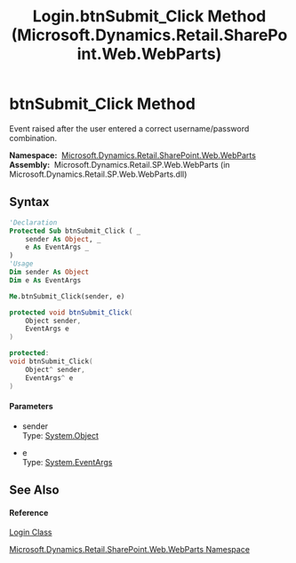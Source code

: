 ﻿---
title: Login.btnSubmit_Click Method  (Microsoft.Dynamics.Retail.SharePoint.Web.WebParts)
TOCTitle: btnSubmit_Click Method
ms:assetid: M:Microsoft.Dynamics.Retail.SharePoint.Web.WebParts.Login.btnSubmit_Click(System.Object,System.EventArgs)
ms:mtpsurl: https://technet.microsoft.com/en-us/library/microsoft.dynamics.retail.sharepoint.web.webparts.login.btnsubmit_click(v=AX.60)
ms:contentKeyID: 62205042
ms.date: 05/18/2015
mtps_version: v=AX.60
f1_keywords:
- Microsoft.Dynamics.Retail.SharePoint.Web.WebParts.Login.btnSubmit_Click
dev_langs:
- CSharp
- C++
- VB
---

# btnSubmit\_Click Method

Event raised after the user entered a correct username/password combination.

**Namespace:**  [Microsoft.Dynamics.Retail.SharePoint.Web.WebParts](microsoft-dynamics-retail-sharepoint-web-webparts-namespace.md)  
**Assembly:**  Microsoft.Dynamics.Retail.SP.Web.WebParts (in Microsoft.Dynamics.Retail.SP.Web.WebParts.dll)

## Syntax

``` vb
'Declaration
Protected Sub btnSubmit_Click ( _
    sender As Object, _
    e As EventArgs _
)
'Usage
Dim sender As Object
Dim e As EventArgs

Me.btnSubmit_Click(sender, e)
```

``` csharp
protected void btnSubmit_Click(
    Object sender,
    EventArgs e
)
```

``` c++
protected:
void btnSubmit_Click(
    Object^ sender, 
    EventArgs^ e
)
```

#### Parameters

  - sender  
    Type: [System.Object](https://technet.microsoft.com/en-us/library/e5kfa45b\(v=ax.60\))  

<!-- end list -->

  - e  
    Type: [System.EventArgs](https://technet.microsoft.com/en-us/library/118wxtk3\(v=ax.60\))  

## See Also

#### Reference

[Login Class](login-class-microsoft-dynamics-retail-sharepoint-web-webparts.md)

[Microsoft.Dynamics.Retail.SharePoint.Web.WebParts Namespace](microsoft-dynamics-retail-sharepoint-web-webparts-namespace.md)


